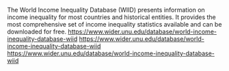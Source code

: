 The World Income Inequality Database (WIID) presents information on income inequality for most countries and historical entities. It provides the most comprehensive set of income inequality statistics available and can be downloaded for free.
https://www.wider.unu.edu/database/world-income-inequality-database-wiid
https://www.wider.unu.edu/database/world-income-inequality-database-wiid
https://www.wider.unu.edu/database/world-income-inequality-database-wiid